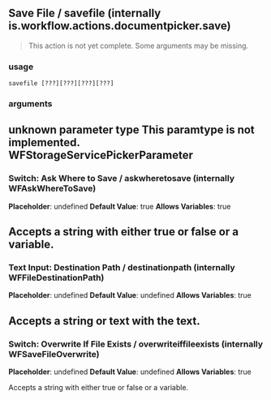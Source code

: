 
## Save File / savefile (internally is.workflow.actions.documentpicker.save)

> This action is not yet complete. Some arguments may be missing.

### usage
`savefile [???][???][???][???]`

### arguments
unknown parameter type This paramtype is not implemented. WFStorageServicePickerParameter
---
### Switch: Ask Where to Save / askwheretosave (internally WFAskWhereToSave)
**Placeholder**: undefined
**Default Value**: true
**Allows Variables**: true


Accepts a string with either true or false
or a variable.
---
### Text Input: Destination Path / destinationpath (internally WFFileDestinationPath)
**Placeholder**: undefined
**Default Value**: undefined
**Allows Variables**: true


Accepts a string 
or text
with the text.
---
### Switch: Overwrite If File Exists / overwriteiffileexists (internally WFSaveFileOverwrite)
**Placeholder**: undefined
**Default Value**: undefined
**Allows Variables**: true


Accepts a string with either true or false
or a variable.
